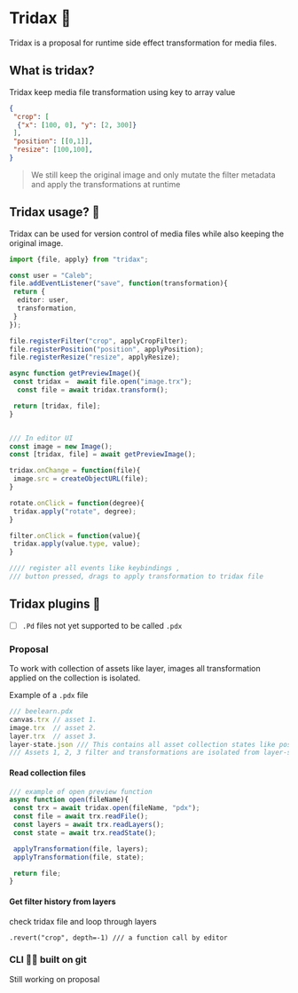 # Tridax 🌼

Tridax is a proposal for runtime side effect transformation for media files.

## What is tridax?

Tridax keep media file transformation using key to array value

```json
{
 "crop": [
  {"x": [100, 0], "y": [2, 300]}
 ],
 "position": [[0,1]],
 "resize": [100,100],
}
```

> We still keep the original image and only mutate the filter metadata and apply the transformations at runtime

## Tridax usage? 🔧

Tridax can be used for version control of media files while also keeping the original image.

```ts
import {file, apply} from "tridax";

const user = "Caleb";
file.addEventListener("save", function(transformation){
 return {
  editor: user,
  transformation,
 }
});

file.registerFilter("crop", applyCropFilter);
file.registerPosition("position", applyPosition);
file.registerResize("resize", applyResize);

async function getPreviewImage(){
 const tridax =  await file.open("image.trx");
  const file = await tridax.transform();

 return [tridax, file];
}


/// In editor UI
const image = new Image();
const [tridax, file] = await getPreviewImage();

tridax.onChange = function(file){
 image.src = createObjectURL(file);
}

rotate.onClick = function(degree){
 tridax.apply("rotate", degree);
}

filter.onClick = function(value){
 tridax.apply(value.type, value);
}

//// register all events like keybindings , 
/// button pressed, drags to apply transformation to tridax file
```

## Tridax plugins 🚧

- [ ] `.Pd` files not yet supported to be called `.pdx`

### Proposal

To work with collection of assets like layer, images all transformation applied on the collection is isolated.

Example of a `.pdx` file

```ts
/// beelearn.pdx
canvas.trx // asset 1.
image.trx  // asset 2.
layer.trx  // asset 3.
layer-state.json /// This contains all asset collection states like position on canvas and others
/// Assets 1, 2, 3 filter and transformations are isolated from layer-state.json states and transformations are applied at runtime
```

#### Read collection files

```ts
/// example of open preview function 
async function open(fileName){
 const trx = await tridax.open(fileName, "pdx");
 const file = await trx.readFile();
 const layers = await trx.readLayers();
 const state = await trx.readState();

 applyTransformation(file, layers);
 applyTransformation(file, state);

 return file;
}

```

#### Get filter history from layers

check tridax file and loop through layers

```
.revert("crop", depth=-1) /// a function call by editor
```

### CLI 🚧🚧 built on git

Still working on proposal
